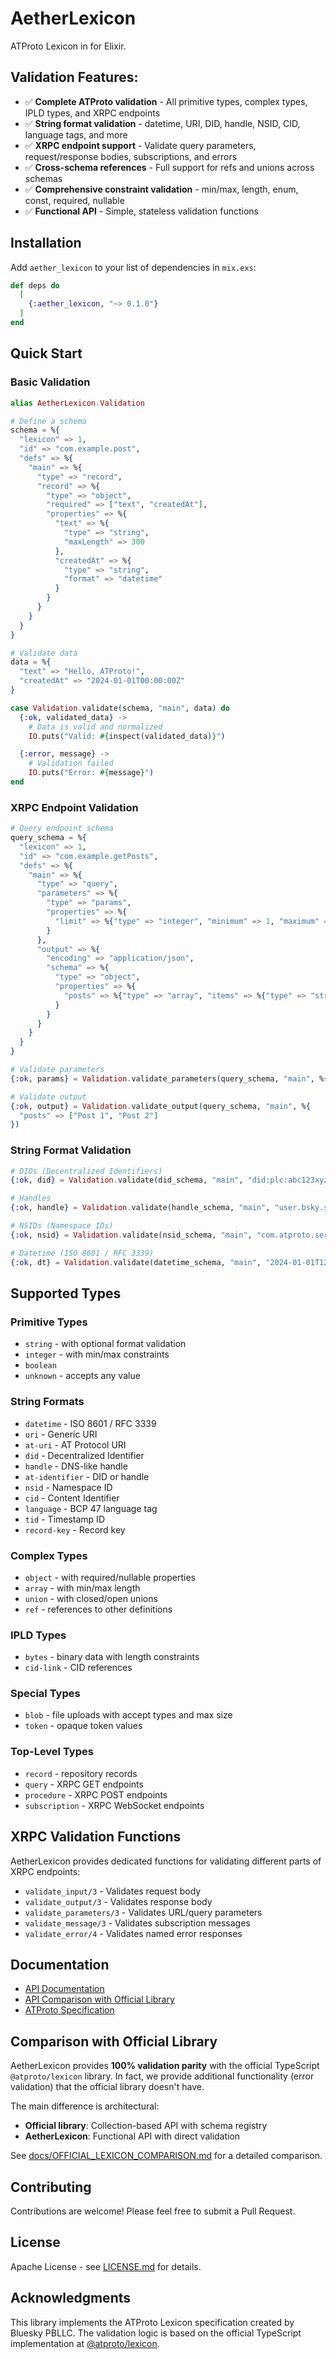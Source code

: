 # AetherLexicon
ATProto Lexicon in for Elixir.

## Validation Features:

- ✅ **Complete ATProto validation** - All primitive types, complex types, IPLD types, and XRPC endpoints
- ✅ **String format validation** - datetime, URI, DID, handle, NSID, CID, language tags, and more
- ✅ **XRPC endpoint support** - Validate query parameters, request/response bodies, subscriptions, and errors
- ✅ **Cross-schema references** - Full support for refs and unions across schemas
- ✅ **Comprehensive constraint validation** - min/max, length, enum, const, required, nullable
- ✅ **Functional API** - Simple, stateless validation functions

## Installation

Add `aether_lexicon` to your list of dependencies in `mix.exs`:

```elixir
def deps do
  [
    {:aether_lexicon, "~> 0.1.0"}
  ]
end
```

## Quick Start

### Basic Validation

```elixir
alias AetherLexicon.Validation

# Define a schema
schema = %{
  "lexicon" => 1,
  "id" => "com.example.post",
  "defs" => %{
    "main" => %{
      "type" => "record",
      "record" => %{
        "type" => "object",
        "required" => ["text", "createdAt"],
        "properties" => %{
          "text" => %{
            "type" => "string",
            "maxLength" => 300
          },
          "createdAt" => %{
            "type" => "string",
            "format" => "datetime"
          }
        }
      }
    }
  }
}

# Validate data
data = %{
  "text" => "Hello, ATProto!",
  "createdAt" => "2024-01-01T00:00:00Z"
}

case Validation.validate(schema, "main", data) do
  {:ok, validated_data} ->
    # Data is valid and normalized
    IO.puts("Valid: #{inspect(validated_data)}")

  {:error, message} ->
    # Validation failed
    IO.puts("Error: #{message}")
end
```

### XRPC Endpoint Validation

```elixir
# Query endpoint schema
query_schema = %{
  "lexicon" => 1,
  "id" => "com.example.getPosts",
  "defs" => %{
    "main" => %{
      "type" => "query",
      "parameters" => %{
        "type" => "params",
        "properties" => %{
          "limit" => %{"type" => "integer", "minimum" => 1, "maximum" => 100}
        }
      },
      "output" => %{
        "encoding" => "application/json",
        "schema" => %{
          "type" => "object",
          "properties" => %{
            "posts" => %{"type" => "array", "items" => %{"type" => "string"}}
          }
        }
      }
    }
  }
}

# Validate parameters
{:ok, params} = Validation.validate_parameters(query_schema, "main", %{"limit" => "50"})

# Validate output
{:ok, output} = Validation.validate_output(query_schema, "main", %{
  "posts" => ["Post 1", "Post 2"]
})
```

### String Format Validation

```elixir
# DIDs (Decentralized Identifiers)
{:ok, did} = Validation.validate(did_schema, "main", "did:plc:abc123xyz")

# Handles
{:ok, handle} = Validation.validate(handle_schema, "main", "user.bsky.social")

# NSIDs (Namespace IDs)
{:ok, nsid} = Validation.validate(nsid_schema, "main", "com.atproto.server.createSession")

# Datetime (ISO 8601 / RFC 3339)
{:ok, dt} = Validation.validate(datetime_schema, "main", "2024-01-01T12:00:00Z")
```

## Supported Types

### Primitive Types
- `string` - with optional format validation
- `integer` - with min/max constraints
- `boolean`
- `unknown` - accepts any value

### String Formats
- `datetime` - ISO 8601 / RFC 3339
- `uri` - Generic URI
- `at-uri` - AT Protocol URI
- `did` - Decentralized Identifier
- `handle` - DNS-like handle
- `at-identifier` - DID or handle
- `nsid` - Namespace ID
- `cid` - Content Identifier
- `language` - BCP 47 language tag
- `tid` - Timestamp ID
- `record-key` - Record key

### Complex Types
- `object` - with required/nullable properties
- `array` - with min/max length
- `union` - with closed/open unions
- `ref` - references to other definitions

### IPLD Types
- `bytes` - binary data with length constraints
- `cid-link` - CID references

### Special Types
- `blob` - file uploads with accept types and max size
- `token` - opaque token values

### Top-Level Types
- `record` - repository records
- `query` - XRPC GET endpoints
- `procedure` - XRPC POST endpoints
- `subscription` - XRPC WebSocket endpoints

## XRPC Validation Functions

AetherLexicon provides dedicated functions for validating different parts of XRPC endpoints:

- `validate_input/3` - Validates request body
- `validate_output/3` - Validates response body
- `validate_parameters/3` - Validates URL/query parameters
- `validate_message/3` - Validates subscription messages
- `validate_error/4` - Validates named error responses

## Documentation

- [API Documentation](https://hexdocs.pm/aether_lexicon)
- [API Comparison with Official Library](docs/OFFICIAL_LEXICON_COMPARISON.md)
- [ATProto Specification](https://atproto.com/specs/lexicon)

## Comparison with Official Library

AetherLexicon provides **100% validation parity** with the official TypeScript `@atproto/lexicon` library. In fact, we provide additional functionality (error validation) that the official library doesn't have.

The main difference is architectural:
- **Official library**: Collection-based API with schema registry
- **AetherLexicon**: Functional API with direct validation

See [docs/OFFICIAL_LEXICON_COMPARISON.md](docs/OFFICIAL_LEXICON_COMPARISON.md) for a detailed comparison.

## Contributing

Contributions are welcome! Please feel free to submit a Pull Request.

## License

Apache License - see [LICENSE.md](LICENSE.md) for details.

## Acknowledgments

This library implements the ATProto Lexicon specification created by Bluesky PBLLC. The validation logic is based on the official TypeScript implementation at [@atproto/lexicon](https://github.com/bluesky-social/atproto/tree/main/packages/lexicon).
